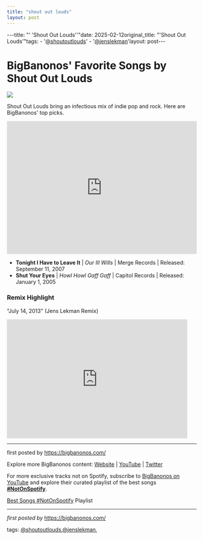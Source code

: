 ```yaml
---
title: "shout out louds"
layout: post
---
```

---title: "' 'Shout Out Louds''"date: 2025-02-12original_title: "'Shout Out Louds'"tags:  - '[@shoutoutlouds](/tags/shoutoutlouds/)'  - '[@jenslekman](/tags/jenslekman/)'layout: post---<h1>BigBanonos' Favorite Songs by Shout Out Louds</h1><img src="https://i.scdn.co/image/ab67616d0000b273dfb939feb07587ed086c649f"><p>Shout Out Louds bring an infectious mix of indie pop and rock. Here are BigBanonos' top picks.</p> <iframe src="https://open.spotify.com/embed/playlist/6RtILKDsJw08EIZESUEJ5B?utm_source=generator" width="100%" height="352" frameBorder="0" allowfullscreen allow="autoplay; clipboard-write; encrypted-media; fullscreen; picture-in-picture" loading="lazy"></iframe> <ul> <li><strong>Tonight I Have to Leave It</strong> | <em>Our Ill Wills</em> | Merge Records | Released: September 11, 2007</li> <li><strong>Shut Your Eyes</strong> | <em>Howl Howl Gaff Gaff</em> | Capitol Records | Released: January 1, 2005</li></ul> <h3>Remix Highlight</h3><p>"July 14, 2013" (Jens Lekman Remix)</p><iframe width="95%" height="315" src="https://www.youtube.com/embed/WoXnQDpox_w?list=PLtuNtuTatqI0ougFL6ljsXyXfjMT9LrjJ" frameborder="0" allowfullscreen></iframe> <hr><p>first posted by <a href="https://bigbanonos.com/">https://bigbanonos.com/</a></p><div> <p>Explore more BigBanonos content: <a href="https://bigbanonos.com/">Website</a> | <a href="https://www.youtube.com/[@BigBanonos](/tags/BigBanonos/)">YouTube</a> | <a href="https://x.com/bigbanonos">Twitter</a></p></div><!--Subscribe and Playlist Links--><div>    <p>For more exclusive tracks not on Spotify, subscribe to <a href="https://www.youtube.com/[@BigBanonos](/tags/BigBanonos/)" target="_blank">BigBanonos on YouTube</a> and explore their curated playlist of the best songs <strong>[#NotOnSpotify](/tags/NotOnSpotify/)</strong>.</p>    <p><a href="https://www.youtube.com/playlist?list=PLtuNtuTatqI0kFahUCbtbfenC_ET5O_tr" target="_blank">Best Songs [#NotOnSpotify](/tags/NotOnSpotify/) Playlist<br /></a></p></div><hr /><p><em>first posted by</em> <a href="https://bigbanonos.com/" rel="noopener" target="_new">https://bigbanonos.com/</a></p><p>tags: [@shoutoutlouds](/tags/shoutoutlouds/),[@jenslekman](/tags/jenslekman/),</p>
